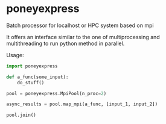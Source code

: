 # poneyexpress
Batch processor for localhost or HPC system based on mpi

It offers an interface similar to the one of multiprocessing and multithreading to run python method in parallel. 


Usage:
```python
import poneyexpress

def a_func(some_input):
    do_stuff()

pool = poneyexpress.MpiPool(n_proc=2)

async_results = pool.map_mpi(a_func, [input_1, input_2])

pool.join()
```
